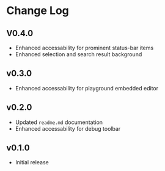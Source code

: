# Change Log

## V0.4.0

- Enhanced accessability for prominent status-bar items
- Enhanced selection and search result background

## v0.3.0

- Enhanced accessability for playground embedded editor

## v0.2.0

- Updated `readme.md` documentation
- Enhanced accessability for debug toolbar

## v0.1.0
- Initial release
